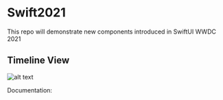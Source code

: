 # Swift2021
This repo will demonstrate new components introduced in SwiftUI WWDC 2021

## Timeline View

![alt text](http://url/to/img.png)

Documentation: 
